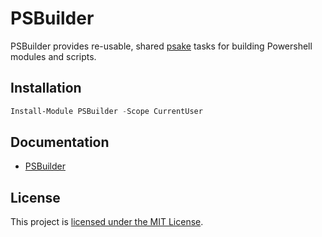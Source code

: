 # PSBuilder

PSBuilder provides re-usable, shared [psake](https://github.com/psake/psake) tasks for building Powershell modules and scripts.

## Installation

```PowerShell
Install-Module PSBuilder -Scope CurrentUser
```

## Documentation
- [PSBuilder](docs/PSBuilder.md)

## License
This project is [licensed under the MIT License](LICENSE).